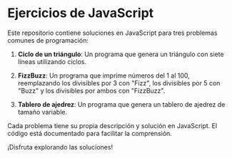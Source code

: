 # Ejercicios de JavaScript

Este repositorio contiene soluciones en JavaScript para tres problemas comunes de programación:

1. **Ciclo de un triángulo**: Un programa que genera un triángulo con siete líneas utilizando ciclos.

2. **FizzBuzz**: Un programa que imprime números del 1 al 100, reemplazando los divisibles por 3 con "Fizz", los divisibles por 5 con "Buzz" y los divisibles por ambos con "FizzBuzz".

3. **Tablero de ajedrez**: Un programa que genera un tablero de ajedrez de tamaño variable.

Cada problema tiene su propia descripción y solución en JavaScript. El código está documentado para facilitar la comprensión.

¡Disfruta explorando las soluciones!
